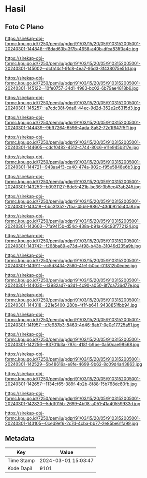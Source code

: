 # Hasil

## Foto C Plano

https://sirekap-obj-formc.kpu.go.id/7250/pemilu/pdpr/91/03/15/20/05/9103152005001-20240301-144848--f8dad63b-3f7b-4658-a40b-dfca83ff3a4c.jpg

https://sirekap-obj-formc.kpu.go.id/7250/pemilu/pdpr/91/03/15/20/05/9103152005001-20240301-145002--dcfa14cf-9fc8-4ea7-95d3-3f438075e51d.jpg

https://sirekap-obj-formc.kpu.go.id/7250/pemilu/pdpr/91/03/15/20/05/9103152005001-20240301-145122--10fe0757-34d1-4983-bc02-6b79ae4818b6.jpg

https://sirekap-obj-formc.kpu.go.id/7250/pemilu/pdpr/91/03/15/20/05/9103152005001-20240301-145257--a7cdc38f-9da6-44ec-9d2d-352e2c6315d3.jpg

https://sirekap-obj-formc.kpu.go.id/7250/pemilu/pdpr/91/03/15/20/05/9103152005001-20240301-144439--9bff7264-6596-4ada-8a52-72c1f647f5f1.jpg

https://sirekap-obj-formc.kpu.go.id/7250/pemilu/pdpr/91/03/15/20/05/9103152005001-20240301-144605--cdcf0482-4512-4744-80c6-e11e945b317e.jpg

https://sirekap-obj-formc.kpu.go.id/7250/pemilu/pdpr/91/03/15/20/05/9103152005001-20240301-144721--943aa4f3-ca40-474a-902c-f95e5848e6b3.jpg

https://sirekap-obj-formc.kpu.go.id/7250/pemilu/pdpr/91/03/15/20/05/9103152005001-20240301-143253--b0931127-8de5-421b-be36-3b5ec43ab245.jpg

https://sirekap-obj-formc.kpu.go.id/7250/pemilu/pdpr/91/03/15/20/05/9103152005001-20240301-143419--bbc3f352-7fba-45b6-9867-43db925540a8.jpg

https://sirekap-obj-formc.kpu.go.id/7250/pemilu/pdpr/91/03/15/20/05/9103152005001-20240301-143603--7fa9415b-d54d-438a-b91a-09c93f772124.jpg

https://sirekap-obj-formc.kpu.go.id/7250/pemilu/pdpr/91/03/15/20/05/9103152005001-20240301-143742--f268ba89-e73d-4f98-b43b-31049d235a9b.jpg

https://sirekap-obj-formc.kpu.go.id/7250/pemilu/pdpr/91/03/15/20/05/9103152005001-20240301-143911--ac5d3434-2580-41e1-b0cc-01f812b0edee.jpg

https://sirekap-obj-formc.kpu.go.id/7250/pemilu/pdpr/91/03/15/20/05/9103152005001-20240301-144030--13982ad7-a3d1-4c90-a050-8f7ca736d77e.jpg

https://sirekap-obj-formc.kpu.go.id/7250/pemilu/pdpr/91/03/15/20/05/9103152005001-20240301-144318--221e5400-280b-4f1f-b641-9438851fbb94.jpg

https://sirekap-obj-formc.kpu.go.id/7250/pemilu/pdpr/91/03/15/20/05/9103152005001-20240301-141957--c7c987b3-8463-4d46-8ab7-0e0e17725a51.jpg

https://sirekap-obj-formc.kpu.go.id/7250/pemilu/pdpr/91/03/15/20/05/9103152005001-20240301-142256--83701b3a-797c-4181-b9be-0a50cae98568.jpg

https://sirekap-obj-formc.kpu.go.id/7250/pemilu/pdpr/91/03/15/20/05/9103152005001-20240301-142529--5b48616a-e8fe-4699-9b62-8c09d4a43863.jpg

https://sirekap-obj-formc.kpu.go.id/7250/pemilu/pdpr/91/03/15/20/05/9103152005001-20240301-142657--1134cf65-389f-4b2b-8f88-15b768dc80fb.jpg

https://sirekap-obj-formc.kpu.go.id/7250/pemilu/pdpr/91/03/15/20/05/9103152005001-20240301-142820--5ddf015b-2699-4b08-a051-41a40559933d.jpg

https://sirekap-obj-formc.kpu.go.id/7250/pemilu/pdpr/91/03/15/20/05/9103152005001-20240301-143105--0ced9ef6-2c7d-4cba-bb77-2e85be61fa99.jpg


## Metadata

| Key        | Value               |
| ---------- | ------------------- |
| Time Stamp | 2024-03-01 15:03:47 |
| Kode Dapil | 9101                |



